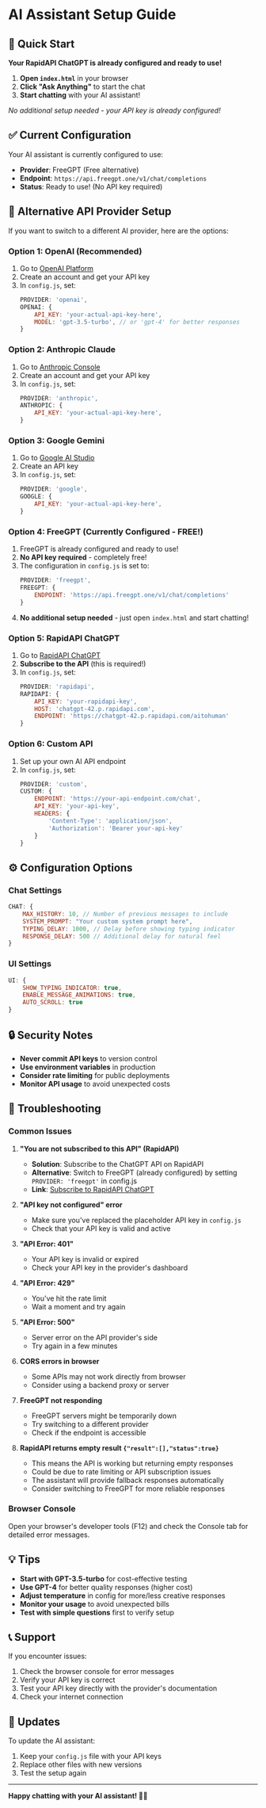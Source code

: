 # AI Assistant Setup Guide

## 🚀 Quick Start

**Your RapidAPI ChatGPT is already configured and ready to use!**

1. **Open `index.html`** in your browser
2. **Click "Ask Anything"** to start the chat
3. **Start chatting** with your AI assistant!

*No additional setup needed - your API key is already configured!*

## ✅ Current Configuration

Your AI assistant is currently configured to use:
- **Provider**: FreeGPT (Free alternative)
- **Endpoint**: `https://api.freegpt.one/v1/chat/completions`
- **Status**: Ready to use! (No API key required)

## 🔑 Alternative API Provider Setup

If you want to switch to a different AI provider, here are the options:

### Option 1: OpenAI (Recommended)
1. Go to [OpenAI Platform](https://platform.openai.com/)
2. Create an account and get your API key
3. In `config.js`, set:
   ```javascript
   PROVIDER: 'openai',
   OPENAI: {
       API_KEY: 'your-actual-api-key-here',
       MODEL: 'gpt-3.5-turbo', // or 'gpt-4' for better responses
   }
   ```

### Option 2: Anthropic Claude
1. Go to [Anthropic Console](https://console.anthropic.com/)
2. Create an account and get your API key
3. In `config.js`, set:
   ```javascript
   PROVIDER: 'anthropic',
   ANTHROPIC: {
       API_KEY: 'your-actual-api-key-here',
   }
   ```

### Option 3: Google Gemini
1. Go to [Google AI Studio](https://makersuite.google.com/app/apikey)
2. Create an API key
3. In `config.js`, set:
   ```javascript
   PROVIDER: 'google',
   GOOGLE: {
       API_KEY: 'your-actual-api-key-here',
   }
   ```

### Option 4: FreeGPT (Currently Configured - FREE!)
1. FreeGPT is already configured and ready to use!
2. **No API key required** - completely free!
3. The configuration in `config.js` is set to:
   ```javascript
   PROVIDER: 'freegpt',
   FREEGPT: {
       ENDPOINT: 'https://api.freegpt.one/v1/chat/completions'
   }
   ```
4. **No additional setup needed** - just open `index.html` and start chatting!

### Option 5: RapidAPI ChatGPT
1. Go to [RapidAPI ChatGPT](https://rapidapi.com/chatgpt-42/api/chatgpt-42)
2. **Subscribe to the API** (this is required!)
3. In `config.js`, set:
   ```javascript
   PROVIDER: 'rapidapi',
   RAPIDAPI: {
       API_KEY: 'your-rapidapi-key',
       HOST: 'chatgpt-42.p.rapidapi.com',
       ENDPOINT: 'https://chatgpt-42.p.rapidapi.com/aitohuman'
   }
   ```

### Option 6: Custom API
1. Set up your own AI API endpoint
2. In `config.js`, set:
   ```javascript
   PROVIDER: 'custom',
   CUSTOM: {
       ENDPOINT: 'https://your-api-endpoint.com/chat',
       API_KEY: 'your-api-key',
       HEADERS: {
           'Content-Type': 'application/json',
           'Authorization': 'Bearer your-api-key'
       }
   }
   ```

## ⚙️ Configuration Options

### Chat Settings
```javascript
CHAT: {
    MAX_HISTORY: 10, // Number of previous messages to include
    SYSTEM_PROMPT: "Your custom system prompt here",
    TYPING_DELAY: 1000, // Delay before showing typing indicator
    RESPONSE_DELAY: 500 // Additional delay for natural feel
}
```

### UI Settings
```javascript
UI: {
    SHOW_TYPING_INDICATOR: true,
    ENABLE_MESSAGE_ANIMATIONS: true,
    AUTO_SCROLL: true
}
```

## 🔒 Security Notes

- **Never commit API keys** to version control
- **Use environment variables** in production
- **Consider rate limiting** for public deployments
- **Monitor API usage** to avoid unexpected costs

## 🐛 Troubleshooting

### Common Issues

1. **"You are not subscribed to this API" (RapidAPI)**
   - **Solution**: Subscribe to the ChatGPT API on RapidAPI
   - **Alternative**: Switch to FreeGPT (already configured) by setting `PROVIDER: 'freegpt'` in config.js
   - **Link**: [Subscribe to RapidAPI ChatGPT](https://rapidapi.com/chatgpt-42/api/chatgpt-42)

2. **"API key not configured" error**
   - Make sure you've replaced the placeholder API key in `config.js`
   - Check that your API key is valid and active

3. **"API Error: 401"**
   - Your API key is invalid or expired
   - Check your API key in the provider's dashboard

4. **"API Error: 429"**
   - You've hit the rate limit
   - Wait a moment and try again

5. **"API Error: 500"**
   - Server error on the API provider's side
   - Try again in a few minutes

6. **CORS errors in browser**
   - Some APIs may not work directly from browser
   - Consider using a backend proxy or server

7. **FreeGPT not responding**
   - FreeGPT servers might be temporarily down
   - Try switching to a different provider
   - Check if the endpoint is accessible

8. **RapidAPI returns empty result `{"result":[],"status":true}`**
   - This means the API is working but returning empty responses
   - Could be due to rate limiting or API subscription issues
   - The assistant will provide fallback responses automatically
   - Consider switching to FreeGPT for more reliable responses

### Browser Console
Open your browser's developer tools (F12) and check the Console tab for detailed error messages.

## 💡 Tips

- **Start with GPT-3.5-turbo** for cost-effective testing
- **Use GPT-4** for better quality responses (higher cost)
- **Adjust temperature** in config for more/less creative responses
- **Monitor your usage** to avoid unexpected bills
- **Test with simple questions** first to verify setup

## 📞 Support

If you encounter issues:
1. Check the browser console for error messages
2. Verify your API key is correct
3. Test your API key directly with the provider's documentation
4. Check your internet connection

## 🔄 Updates

To update the AI assistant:
1. Keep your `config.js` file with your API keys
2. Replace other files with new versions
3. Test the setup again

---

**Happy chatting with your AI assistant! 🤖✨**
